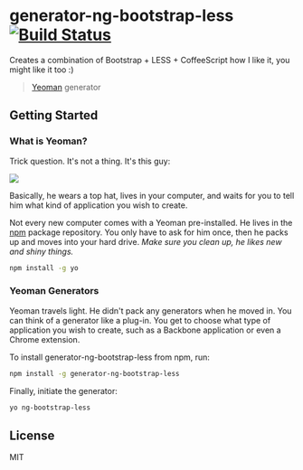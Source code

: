# generator-ng-bootstrap-less [![Build Status](https://secure.travis-ci.org/dsbaars/generator-ng-bootstrap-less.png?branch=master)](https://travis-ci.org/dsbaars/generator-ng-bootstrap-less)

Creates a combination of Bootstrap + LESS + CoffeeScript how I like it, you might like it too :)

> [Yeoman](http://yeoman.io) generator


## Getting Started

### What is Yeoman?

Trick question. It's not a thing. It's this guy:

![](http://i.imgur.com/JHaAlBJ.png)

Basically, he wears a top hat, lives in your computer, and waits for you to tell him what kind of application you wish to create.

Not every new computer comes with a Yeoman pre-installed. He lives in the [npm](https://npmjs.org) package repository. You only have to ask for him once, then he packs up and moves into your hard drive. *Make sure you clean up, he likes new and shiny things.*

```bash
npm install -g yo
```

### Yeoman Generators

Yeoman travels light. He didn't pack any generators when he moved in. You can think of a generator like a plug-in. You get to choose what type of application you wish to create, such as a Backbone application or even a Chrome extension.

To install generator-ng-bootstrap-less from npm, run:

```bash
npm install -g generator-ng-bootstrap-less
```

Finally, initiate the generator:

```bash
yo ng-bootstrap-less
```

## License

MIT

